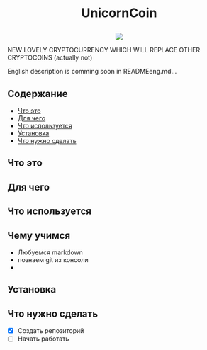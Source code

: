 # <p align="center">UnicornCoin
<p align="center"><img src="https://raw.github.com/Defolters/UnicornCoin/master/UnicornCoin.png"></p>
NEW LOVELY CRYPTOCURRENCY WHICH WILL REPLACE OTHER CRYPTOCOINS (actually not)


English description is comming soon in READMEeng.md…
## Содержание
- [Что это](#%D0%A7%D1%82%D0%BE-%D1%8D%D1%82%D0%BE)
- [Для чего](#%D0%94%D0%BB%D1%8F-%D1%87%D0%B5%D0%B3%D0%BE)
- [Что используется](#%D0%A7%D1%82%D0%BE-%D0%B8%D1%81%D0%BF%D0%BE%D0%BB%D1%8C%D0%B7%D1%83%D0%B5%D1%82%D1%81%D1%8F)
- [Установка](#%D0%A3%D1%81%D1%82%D0%B0%D0%BD%D0%BE%D0%B2%D0%BA%D0%B0)
- [Что нужно сделать](#%D0%A7%D1%82%D0%BE-%D0%BD%D1%83%D0%B6%D0%BD%D0%BE-%D1%81%D0%B4%D0%B5%D0%BB%D0%B0%D1%82%D1%8C)

## Что это
## Для чего
## Что используется
## Чему учимся
* Любуемся markdown
* познаем git из консоли
* 
## Установка
## Что нужно сделать
- [x] Создать репозиторий
- [ ] Начать работать
